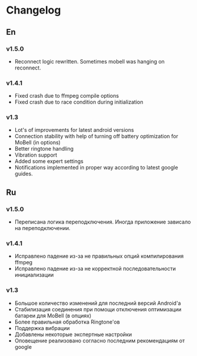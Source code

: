 # Changelog

## En

### v1.5.0
* Reconnect logic rewritten. Sometimes mobell was hanging on reconnect.

### v1.4.1
* Fixed crash due to ffmpeg compile options
* Fixed crash due to race condition during initialization

### v1.3
* Lot's of improvements for latest android versions
* Connection stability with help of turning off battery optimization for MoBell (in options)
* Better ringtone handling
* Vibration support
* Added some expert settings
* Notifications implemented in proper way according to latest google guides.

## Ru

### v1.5.0
* Переписана логика переподключения. Иногда приложение зависало на переподключении.

### v1.4.1
* Исправлено падение из-за не правильных опций компилирования ffmpeg
* Исправлено падение из-за не корректной последовательности инициализации

### v1.3
* Большое количество изменений для последний версий Android'а
* Стабилизация соединения при помощи отключения оптимизации батареи для MoBell (в опциях)
* Более правильная обработка Ringtone'ов
* Поддержка вибрации
* Добавлены некоторые экспертные настройки
* Оповещение реализовано согласно последним рекомендациям от google
